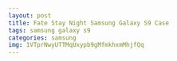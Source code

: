 ```yaml
---
layout: post
title: Fate Stay Night Samsung Galaxy S9 Case
tags: samsung galaxy s9
categories: samsung
img: 1VTprNwyUTTMqUxypb9gMfmkhxmMhjfQq
---
```

